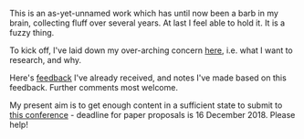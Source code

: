 This is an as-yet-unnamed work which has until now been a barb in my brain, collecting fluff over several years. At last I feel able to hold it. It is a fuzzy thing.

To kick off, I've laid down my over-arching concern [here](shadows.md), i.e. what I want to research, and why.

Here's [feedback](feedback.md) I've already received, and notes I've made based on this feedback. Further comments most welcome.

My present aim is to get enough content in a sufficient state to submit to [this conference](https://law.unimelb.edu.au/digital-citizens/conference) - deadline for paper proposals is 16 December 2018. Please help!

